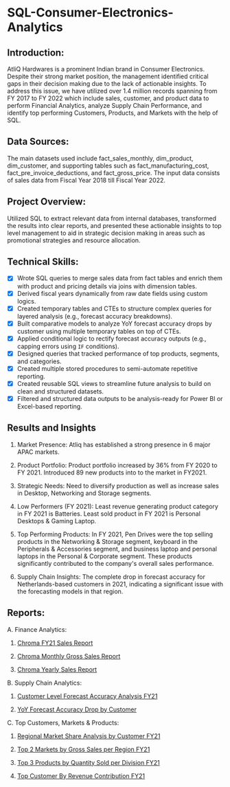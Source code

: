 # SQL-Consumer-Electronics-Analytics

## Introduction:
AtliQ Hardwares is a prominent Indian brand in Consumer Electronics. Despite their strong market position, the management identified critical gaps in their decision
making due to the lack of actionable insights. To address this issue, we have utilized over 1.4 million records spanning from FY 2017 to FY 2022 which include
sales, customer, and product data to perform Financial Analytics, analyze Supply Chain Performance, and identify top performing Customers, Products, and Markets
with the help of SQL.

## Data Sources:
The main datasets used include fact_sales_monthly, dim_product, dim_customer, and supporting tables such as fact_manufacturing_cost, fact_pre_invoice_deductions,
and fact_gross_price. The input data consists of sales data from Fiscal Year 2018 till Fiscal Year 2022.

## Project Overview:
Utilized SQL to extract relevant data from internal databases, transformed the results into clear reports, and presented these actionable insights to top level
management to aid in strategic decision making in areas such as promotional strategies and resource allocation.

## Technical Skills:
- [x] Wrote SQL queries to merge sales data from fact tables and enrich them with product and pricing details via joins with dimension tables.
- [x] Derived fiscal years dynamically from raw date fields using custom logics.
- [x] Created temporary tables and CTEs to structure complex queries for layered analysis (e.g., forecast accuracy breakdowns).
- [x] Built comparative models to analyze YoY forecast accuracy drops by customer using multiple temporary tables on top of CTEs.
- [x] Applied conditional logic to rectify forecast accuracy outputs (e.g., capping errors using `IF` conditions).
- [x] Designed queries that tracked performance of top products, segments, and categories.
- [x] Created multiple stored procedures to semi-automate repetitive reporting.
- [x] Created reusable SQL views to streamline future analysis to build on clean and structured datasets.
- [x] Filtered and structured data outputs to be analysis-ready for Power BI or Excel-based reporting.

## Results and Insights
1. Market Presence:
Atliq has established a strong presence in 6 major APAC markets.

2. Product Portfolio:
Product portfolio increased by 36% from FY 2020 to FY 2021.
Introduced 89 new products into to the market in FY2021.

3. Strategic Needs:
Need to diversify production as well as increase sales in Desktop, Networking and Storage segments.

4. Low Performers (FY 2021):
Least revenue generating product category in FY 2021 is Batteries.
Least sold product in FY 2021 is Personal Desktops & Gaming Laptop.

5. Top Performing Products:
In FY 2021, Pen Drives were the top selling products in the Networking & Storage segment, keyboard in the Peripherals & Accessories segment, and business laptop
and personal laptops in the Personal & Corporate segment. These products significantly contributed to the company's overall sales performance.

7. Supply Chain Insights:
The complete drop in forecast accuracy for Netherlands-based customers in 2021, indicating a significant issue with the forecasting models in that region.

## Reports:
A. Finance Analytics:
1. [Chroma FY21 Sales Report](https://github.com/SatyapriyaDasgupta/SQL-Consumer-Electronics-Analytics/blob/44072f808311f8fdb2e90d94c54cfe1a0235df41/Finance%20Analytics/Chroma%20FY21%20Sales%20Report.csv)

2. [Chroma Monthly Gross Sales Report](https://github.com/SatyapriyaDasgupta/SQL-Consumer-Electronics-Analytics/blob/44072f808311f8fdb2e90d94c54cfe1a0235df41/Finance%20Analytics/Chroma%20Monthly%20Gross%20Sales%20Report.csv)

3. [Chroma Yearly Sales Report](https://github.com/SatyapriyaDasgupta/SQL-Consumer-Electronics-Analytics/blob/44072f808311f8fdb2e90d94c54cfe1a0235df41/Finance%20Analytics/Chroma%20Yearly%20Sales%20Report.csv)

B. Supply Chain Analytics:
1. [Customer Level Forecast Accuracy Analysis FY21](https://github.com/SatyapriyaDasgupta/SQL-Consumer-Electronics-Analytics/blob/323fbd71526fcfb074ff5d92e7bf2e58da9be915/Supply%20Chain%20Analytics/Customer%20Level%20Forecast%20Accuracy%20Analysis%20FY21%20Report.csv)

2. [YoY Forecast Accuracy Drop by Customer](https://github.com/SatyapriyaDasgupta/SQL-Consumer-Electronics-Analytics/blob/323fbd71526fcfb074ff5d92e7bf2e58da9be915/Supply%20Chain%20Analytics/YoY%20Forecast%20Accuracy%20Drop%20by%20Customer%20Report.csv)

C. Top Customers, Markets & Products:
1. [Regional Market Share Analysis by Customer FY21](https://github.com/SatyapriyaDasgupta/SQL-Consumer-Electronics-Analytics/blob/323fbd71526fcfb074ff5d92e7bf2e58da9be915/Top%20Customers%2C%20Markets%20%26%20Products/Regional%20Market%20Share%20Analysis%20by%20Customer%20FY21%20Report.csv)

2. [Top 2 Markets by Gross Sales per Region FY21](https://github.com/SatyapriyaDasgupta/SQL-Consumer-Electronics-Analytics/blob/323fbd71526fcfb074ff5d92e7bf2e58da9be915/Top%20Customers%2C%20Markets%20%26%20Products/Top%202%20Markets%20by%20Gross%20Sales%20per%20Region%20FY21%20Report.csv)

3. [Top 3 Products by Quantity Sold per Division FY21](https://github.com/SatyapriyaDasgupta/SQL-Consumer-Electronics-Analytics/blob/323fbd71526fcfb074ff5d92e7bf2e58da9be915/Top%20Customers%2C%20Markets%20%26%20Products/Top%203%20Products%20by%20Quantity%20Sold%20per%20Division%20FY21%20Report.csv)

4. [Top Customer By Revenue Contribution FY21](https://github.com/SatyapriyaDasgupta/SQL-Consumer-Electronics-Analytics/blob/323fbd71526fcfb074ff5d92e7bf2e58da9be915/Top%20Customers%2C%20Markets%20%26%20Products/Top%20Customer%20By%20Revenue%20Contribution%20FY21%20Report.csv)

